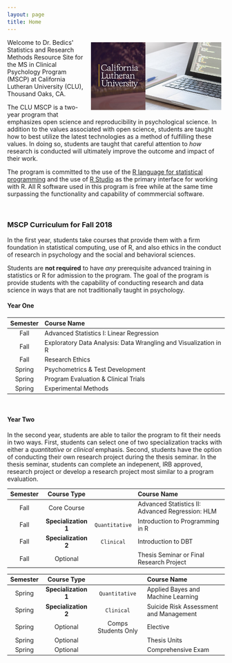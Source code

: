 ```yaml
---
layout: page
title: Home
---
```



<center>
<img src="https://raw.githubusercontent.com/CLU-MSCP/bedics/master/public/cover.jpg" alt="Cover" align="right" style="width: 60%; height: 60%; margin:8px">
</center> 

Welcome to Dr. Bedics' Statistics and Research Methods Resource Site for the MS in Clinical Psychology Program (MSCP) at California Lutheran University (CLU), Thousand Oaks, CA. 

The CLU MSCP is a two-year program that emphasizes open science and reproducibility in psychological science. In addition to the values associated with open science, students are taught how to best utilize the latest technologies as a method of fulfilling these values.  In doing so, students are taught that careful attention to *how* research is conducted will ultimately improve the outcome and impact of their work.  

The program is committed to the use of the [R language for statistical programming](https://www.r-project.org/) and the use of [R Studio](https://www.rstudio.com/) as the primary interface for working with R.  All R software used in this program is free while at the same time surpassing the functionality and capability of commmercial software.

<br>

### MSCP Curriculum for Fall 2018

In the first year, students take courses that provide them with a firm foundation in statistical computing, use of R, and also ethics in the conduct of research in psychology and the social and behavioral sciences.  

Students are **not required** to have *any* prerequisite advanced training in statistics or R for admission to the program. The goal of the program is provide students with the capability of conducting research and data science in ways that are not traditionally taught in psychology.

#### Year One 

| Semester	|  Course Name	| 
|:---:	|:---	| 
| Fall | Advanced Statistics I: Linear Regression  | 
| Fall | Exploratory Data Analysis: Data Wrangling and Visualization in R |
| Fall | Research Ethics	|
| Spring | Psychometrics & Test Development | 
| Spring | Program Evaluation & Clinical Trials |
| Spring | Experimental Methods	|

<br>

#### Year Two

In the second year, students are able to tailor the program to fit their needs in two ways.  First, students can select one of two specialization tracks with either a *quantitative* or *clinical* emphasis.  Second, students have the option of conducting their own research project during the thesis seminar.  In the thesis seminar, students can complete an indepenent, IRB approved, research project or develop a research project most similar to a program evaluation. 



| Semester  | Course Type | | Course Name
|:---:	|:----: | :----: | :---- |
| Fall | Core Course | |Advanced Statistics II: Advanced Regression: HLM  |
| Fall | **Specialization 1** | `Quantitative` | Introduction to Programming in R |
| Fall | **Specialization 2** | `Clinical` | Introduction to DBT |
| Fall | Optional | |Thesis Seminar or Final Research Project  | 

| Semester  | Course Type | | Course Name
|:---:	|:----: | :----: | :---- |
| Spring | **Specialization 1** | `Quantitative` | Applied Bayes and Machine Learning |
| Spring | **Specialization 2** | `Clinical` | Suicide Risk Assessment and Management |
| Spring | Optional | Comps Students Only | Elective  | 
| Spring | Optional | | Thesis Units  |
| Spring | Optional | | Comprehensive Exam  |

